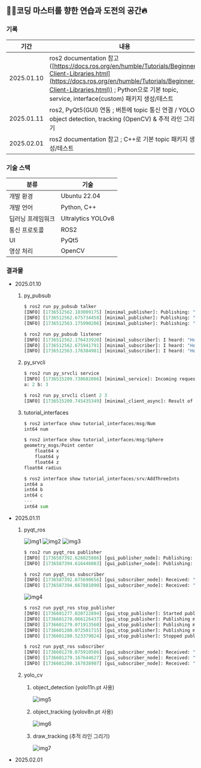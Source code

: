 ## 💪🏻코딩 마스터를 향한 연습과 도전의 공간🔥

### 기록

| 기간 | 내용 | 폴더 |
| --- | --- | --- |
| 2025.01.10 | ros2 documentation 참고([https://docs.ros.org/en/humble/Tutorials/Beginner-Client-Libraries.html](https://docs.ros.org/en/humble/Tutorials/Beginner-Client-Libraries.html)) ; Python으로 기본 topic, service, interface(custom) 패키지 생성/테스트 | py_pubsub, py_srvcli, tutorial_interfaces |
| 2025.01.11 | ros2, PyQt5(GUI) 연동 ; 버튼에 topic 통신 연결 / YOLO object detection, tracking (OpenCV) & 추적 라인 그리기 | pyqt_ros, yolo_cv |
| 2025.02.01 | ros2 documentation 참고 ; C++로 기본 topic 패키지 생성/테스트 | cpp_pubsub |

### 기술 스택

| 분류 | 기술 |
| --- | --- |
| 개발 환경 | Ubuntu 22.04 |
| 개발 언어 | Python, C++ |
| 딥러닝 프레임워크 | Ultralytics YOLOv8 |
| 통신 프로토콜 | ROS2 |
| UI | PyQt5 |
| 영상 처리 | OpenCV |

### 결과물

- 2025.01.10
    1. py_pubsub
        
        ```python
        $ ros2 run py_pubsub talker
        [INFO] [1736512562.183009175] [minimal_publisher]: Publishing: "Hello World: 0"
        [INFO] [1736512562.675734458] [minimal_publisher]: Publishing: "Hello World: 1"
        [INFO] [1736512563.175990206] [minimal_publisher]: Publishing: "Hello World: 2"
        
        $ ros2 run py_pubsub listener
        [INFO] [1736512562.176433920] [minimal_subscriber]: I heard: "Hello World: 0"
        [INFO] [1736512562.675941791] [minimal_subscriber]: I heard: "Hello World: 1"
        [INFO] [1736512563.176384981] [minimal_subscriber]: I heard: "Hello World: 2"
        ```
        
    2. py_srvcli 
        
        ```python
        $ ros2 run py_srvcli service
        [INFO] [1736515209.738682086] [minimal_service]: Incoming request
        a: 2 b: 3
        
        $ ros2 run py_srvcli client 2 3
        [INFO] [1736515209.745435349] [minimal_client_async]: Result of add_two_ints: for 2 + 3 = 5
        ```
        
    3. tutorial_interfaces
        
        ```python
        $ ros2 interface show tutorial_interfaces/msg/Num
        int64 num
        
        $ ros2 interface show tutorial_interfaces/msg/Sphere 
        geometry_msgs/Point center
        	float64 x
        	float64 y
        	float64 z
        float64 radius
        
        $ ros2 interface show tutorial_interfaces/srv/AddThreeInts
        int64 a
        int64 b
        int64 c
        ---
        int64 sum
        ```
        
- 2025.01.11
    1. pyqt_ros
        
        ![img1](https://github.com/user-attachments/assets/1084f39f-b1e2-49f1-ad2c-78b3bd69525d)
        ![img2](https://github.com/user-attachments/assets/9c8a1455-c2c3-44b5-85ff-a6bb54f73936)
        ![img3](https://github.com/user-attachments/assets/f91b012c-ea4d-4ed9-ad80-fe03e57eb29c)
        
        ```python
        $ ros2 run pyqt_ros publisher 
        [INFO] [1736587392.626025886] [gui_publisher_node]: Publishing: "Hello"
        [INFO] [1736587394.616446083] [gui_publisher_node]: Publishing: "Goodbye"
        
        $ ros2 run pyqt_ros subscriber
        [INFO] [1736587392.675690656] [gui_subscriber_node]: Received: "Hello"
        [INFO] [1736587394.667881090] [gui_subscriber_node]: Received: "Goodbye"
        ```
        
        ![img4](https://github.com/user-attachments/assets/1014e971-ffe4-42bb-bd14-60765f4cd647)
        
        ```python
        $ ros2 run pyqt_ros stop_publisher 
        [INFO] [1736601277.020722894] [gui_stop_publisher]: Started publishing...
        [INFO] [1736601278.066126437] [gui_stop_publisher]: Publishing message #0
        [INFO] [1736601279.071913560] [gui_stop_publisher]: Publishing message #1
        [INFO] [1736601280.072501715] [gui_stop_publisher]: Publishing message #2
        [INFO] [1736601280.523379824] [gui_stop_publisher]: Stopped publishing.
        
        $ ros2 run pyqt_ros subscriber
        [INFO] [1736601278.075910586] [gui_subscriber_node]: Received: "#0"
        [INFO] [1736601279.167644627] [gui_subscriber_node]: Received: "#1"
        [INFO] [1736601280.167838907] [gui_subscriber_node]: Received: "#2"
        ```
        
    2. yolo_cv
        1. object_detection (yolo11n.pt 사용)
            
            ![img5](https://github.com/user-attachments/assets/30246ac4-f082-435c-a0f5-6e4254995f66)
            
        2. object_tracking (yolov8n.pt 사용)
            
            ![img6](https://github.com/user-attachments/assets/27c1afeb-6659-4cc9-b8d6-4d290ecccb36)
                
        3. draw_tracking (추적 라인 그리기)
            
            ![img7](https://github.com/user-attachments/assets/4f81dbc3-9cc4-4021-a3eb-51443a673544)

- 2025.02.01
